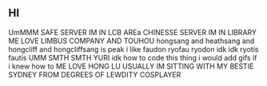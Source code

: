 ## HI
UmMMM
SAFE SERVER IM IN LCB AREa
CHINESSE SERVER IM IN LIBRARY
ME LOVE LIMBUS COMPANY AND TOUHOU
hongsang and heathsang and hongcliff and hongcliffsang is peak
i like faudon ryofau ryodon idk idk ryotis fautis UMM SMTH SMTH YURI
idk how to code this thing i would add gifs if i knew how to 
ME LOVE HONG LU
USUALLY IM SITTING WITH MY BESTIE SYDNEY FROM DEGREES OF LEWDITY COSPLAYER
